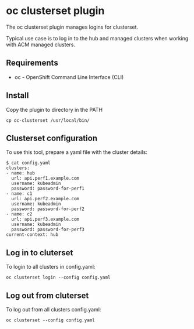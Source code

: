 <!--
SPDX-FileCopyrightText: The RamenDR authors
SPDX-License-Identifier: Apache-2.0
-->

# oc clusterset plugin

The oc clusterset plugin manages logins for clusterset.

Typical use case is to log in to the hub and managed clusters when
working with ACM managed clusters.

## Requirements

- oc - OpenShift Command Line Interface (CLI)

## Install

Copy the plugin to directory in the PATH

```
cp oc-clusterset /usr/local/bin/
```

## Clusterset configuration

To use this tool, prepare a yaml file with the cluster details:

    $ cat config.yaml
    clusters:
    - name: hub
      url: api.perf1.example.com
      username: kubeadmin
      password: password-for-perf1
    - name: c1
      url: api.perf2.example.com
      username: kubeadmin
      password: password-for-perf2
    - name: c2
      url: api.perf3.example.com
      username: kubeadmin
      password: password-for-perf3
    current-context: hub

## Log in to cluterset

To login to all clusters in config.yaml:

```
oc clusterset login --config config.yaml
```

## Log out from cluterset

To log out from all clusters config.yaml:

```
oc clusterset --config config.yaml
```
